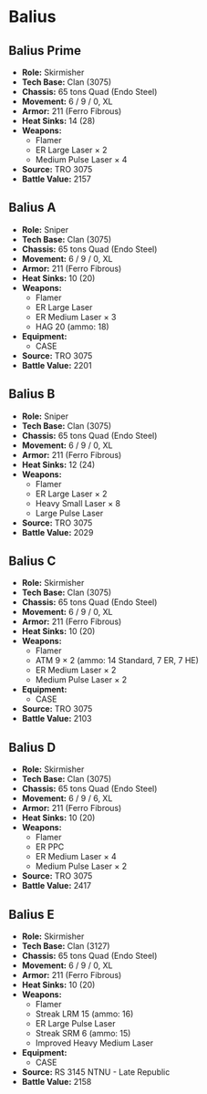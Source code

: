 # Balius
## Balius Prime
- **Role:** Skirmisher
- **Tech Base:** Clan (3075)
- **Chassis:** 65 tons Quad (Endo Steel)
- **Movement:** 6 / 9 / 0, XL
- **Armor:** 211 (Ferro Fibrous)
- **Heat Sinks:** 14 (28)
- **Weapons:**
  - Flamer
  - ER Large Laser × 2
  - Medium Pulse Laser × 4
- **Source:** TRO 3075
- **Battle Value:** 2157

## Balius A
- **Role:** Sniper
- **Tech Base:** Clan (3075)
- **Chassis:** 65 tons Quad (Endo Steel)
- **Movement:** 6 / 9 / 0, XL
- **Armor:** 211 (Ferro Fibrous)
- **Heat Sinks:** 10 (20)
- **Weapons:**
  - Flamer
  - ER Large Laser
  - ER Medium Laser × 3
  - HAG 20 (ammo: 18)
- **Equipment:**
  - CASE
- **Source:** TRO 3075
- **Battle Value:** 2201

## Balius B
- **Role:** Sniper
- **Tech Base:** Clan (3075)
- **Chassis:** 65 tons Quad (Endo Steel)
- **Movement:** 6 / 9 / 0, XL
- **Armor:** 211 (Ferro Fibrous)
- **Heat Sinks:** 12 (24)
- **Weapons:**
  - Flamer
  - ER Large Laser × 2
  - Heavy Small Laser × 8
  - Large Pulse Laser
- **Source:** TRO 3075
- **Battle Value:** 2029

## Balius C
- **Role:** Skirmisher
- **Tech Base:** Clan (3075)
- **Chassis:** 65 tons Quad (Endo Steel)
- **Movement:** 6 / 9 / 0, XL
- **Armor:** 211 (Ferro Fibrous)
- **Heat Sinks:** 10 (20)
- **Weapons:**
  - Flamer
  - ATM 9 × 2 (ammo: 14 Standard, 7 ER, 7 HE)
  - ER Medium Laser × 2
  - Medium Pulse Laser × 2
- **Equipment:**
  - CASE
- **Source:** TRO 3075
- **Battle Value:** 2103

## Balius D
- **Role:** Skirmisher
- **Tech Base:** Clan (3075)
- **Chassis:** 65 tons Quad (Endo Steel)
- **Movement:** 6 / 9 / 6, XL
- **Armor:** 211 (Ferro Fibrous)
- **Heat Sinks:** 10 (20)
- **Weapons:**
  - Flamer
  - ER PPC
  - ER Medium Laser × 4
  - Medium Pulse Laser × 2
- **Source:** TRO 3075
- **Battle Value:** 2417

## Balius E
- **Role:** Skirmisher
- **Tech Base:** Clan (3127)
- **Chassis:** 65 tons Quad (Endo Steel)
- **Movement:** 6 / 9 / 0, XL
- **Armor:** 211 (Ferro Fibrous)
- **Heat Sinks:** 10 (20)
- **Weapons:**
  - Flamer
  - Streak LRM 15 (ammo: 16)
  - ER Large Pulse Laser
  - Streak SRM 6 (ammo: 15)
  - Improved Heavy Medium Laser
- **Equipment:**
  - CASE
- **Source:** RS 3145 NTNU - Late Republic
- **Battle Value:** 2158

